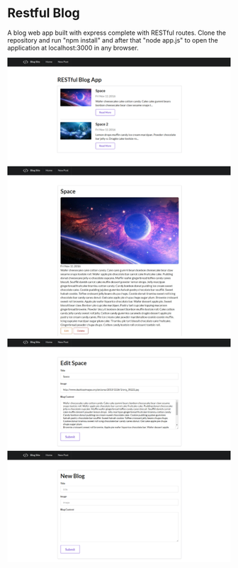 Restful Blog
==========

A blog web app built with express complete with RESTful routes. Clone the repository and run "npm install" and after that "node app.js" to open the application 
at localhost:3000 in any browser.

![](public/img/preview/show.png)
![](public/img/preview/show2.jpg)
![](public/img/preview/show3.png)
![](public/img/preview/show4.png)
